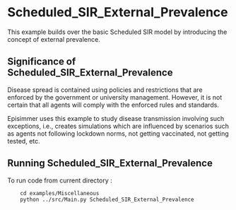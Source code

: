 # Scheduled_SIR_External_Prevalence
This example builds over the basic Scheduled SIR model by introducing the concept of external prevalence. 


## Significance of Scheduled_SIR_External_Prevalence
Disease spread is contained using policies and restrictions that are enforced by the government or university management. However, it is not certain that all agents will comply with the enforced rules and standards.

Episimmer uses this example to study disease transmission involving such exceptions, i.e., creates simulations which are influenced by scenarios such as agents not following lockdown norms, not getting vaccinated, not getting tested, etc.


## Running Scheduled_SIR_External_Prevalence
To run code from current directory :

		cd examples/Miscellaneous
		python ../src/Main.py Scheduled_SIR_External_Prevalence






